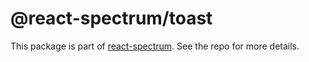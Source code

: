 # @react-spectrum/toast

This package is part of [react-spectrum](https://gitlab.com/watheia/spectrum). See the repo for more details.
